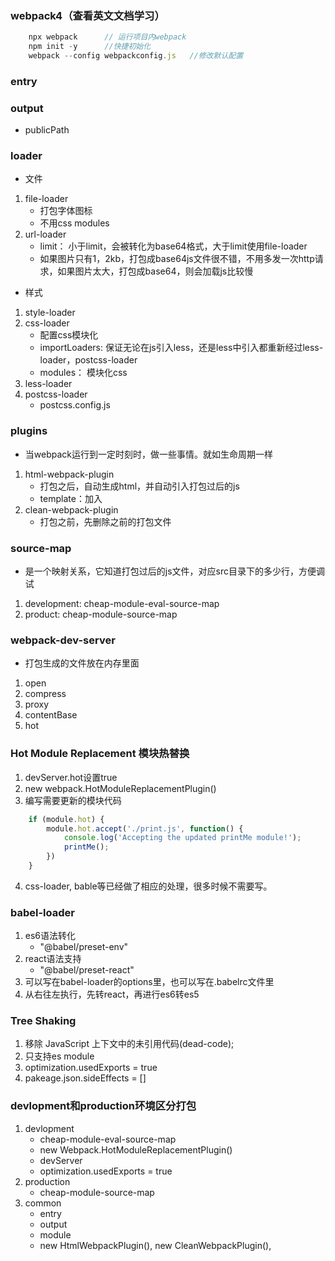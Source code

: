### webpack4（查看英文文档学习）

```js
    npx webpack      // 运行项目内webpack
    npm init -y      //快捷初始化
    webpack --config webpackconfig.js   //修改默认配置
```

### entry

### output
* publicPath

### loader

* 文件
1. file-loader
    - 打包字体图标
    - 不用css modules
2. url-loader
    - limit： 小于limit，会被转化为base64格式，大于limit使用file-loader
    - 如果图片只有1，2kb，打包成base64js文件很不错，不用多发一次http请求，如果图片太大，打包成base64，则会加载js比较慢

* 样式
1. style-loader
2. css-loader
   - 配置css模块化
   - importLoaders: 保证无论在js引入less，还是less中引入都重新经过less-loader，postcss-loader
   - modules： 模块化css
3. less-loader
4. postcss-loader
   - postcss.config.js

### plugins
* 当webpack运行到一定时刻时，做一些事情。就如生命周期一样
  
1. html-webpack-plugin
   - 打包之后，自动生成html，并自动引入打包过后的js
   - template：加入
2. clean-webpack-plugin
   - 打包之前，先删除之前的打包文件

### source-map
* 是一个映射关系，它知道打包过后的js文件，对应src目录下的多少行，方便调试
1. development: cheap-module-eval-source-map
2. product: cheap-module-source-map

### webpack-dev-server
* 打包生成的文件放在内存里面
1. open
2. compress
3. proxy
4. contentBase
5. hot

### Hot Module Replacement 模块热替换
1. devServer.hot设置true
2. new webpack.HotModuleReplacementPlugin()
3. 编写需要更新的模块代码
```js
    if (module.hot) {
        module.hot.accept('./print.js', function() {
            console.log('Accepting the updated printMe module!');
            printMe();
        })
    }
```
4. css-loader, bable等已经做了相应的处理，很多时候不需要写。

### babel-loader
1. es6语法转化
   - "@babel/preset-env"
2. react语法支持
   - "@babel/preset-react"
3. 可以写在babel-loader的options里，也可以写在.babelrc文件里
4. 从右往左执行，先转react，再进行es6转es5

### Tree Shaking
1. 移除 JavaScript 上下文中的未引用代码(dead-code);
2. 只支持es module
3. optimization.usedExports = true
4. pakeage.json.sideEffects = []

### devlopment和production环境区分打包
1. devlopment
    - cheap-module-eval-source-map
    - new Webpack.HotModuleReplacementPlugin()
    - devServer
    - optimization.usedExports = true
2. production
    - cheap-module-source-map
3. common 
    - entry
    - output
    - module
    - new HtmlWebpackPlugin(), new CleanWebpackPlugin(),
        




